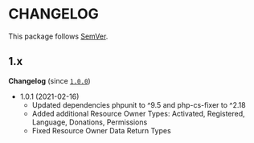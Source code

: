 # CHANGELOG

This package follows [SemVer](http://semver.org/).

## 1.x

**Changelog** (since [`1.0.0`](https://github.com/itsmestevieg/oauth2-nitrado/compare/1.0.0...1.0.1))

- 1.0.1 (2021-02-16)
  - Updated dependencies phpunit to ^9.5 and php-cs-fixer to ^2.18
  - Added additional Resource Owner Types: Activated, Registered, Language, Donations, Permissions
  - Fixed Resource Owner Data Return Types
